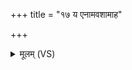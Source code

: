 +++
title = "१७ य एनामवशामाह"

+++
<details><summary>मूलम् (VS)</summary>

य ए॑ना॒मव॑शा॒माह॑ दे॒वानां॒ निहि॑तं नि॒धिम्। उ॒भौ तस्मै॑ भवाश॒र्वौ प॑रि॒क्रम्येषु॑मस्यतः ॥
</details>